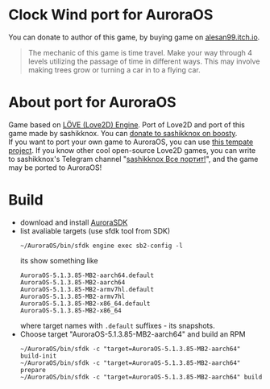 # Clock Wind port for AuroraOS
You can donate to author of this game, by buying game on [alesan99.itch.io](https://alesan99.itch.io/clockwind).

> The mechanic of this game is time travel. Make your way through 4 levels utilizing the passage of time in different ways. This may involve making trees grow or turning a car in to a flying car.

# About port for AuroraOS
Game based on [LÖVE (Love2D) Engine](https://www.love2d.org/). Port of Love2D and port of this game made by sashikknox. You can [donate to sashikknox on boosty](https://boosty.to/sashikknox/single-payment/donation/380527/target?share=target_link).  
If you want to port your own game to AuroraOS, you can use [this tempate project](https://github.com/savegame/aurora-love2d).
If you know other cool open-source Love2D games, you can write to sashikknox's Telegram channel "[sashikknox Все портит!](https://t.me/auroraosgames)", and the game may be ported to AuroraOS!


# Build 
- download and install [AuroraSDK](https://developer.auroraos.ru/doc/software_development/sdk/downloads)
- list avaliable targets (use sfdk tool from SDK)
    ```
    ~/AuroraOS/bin/sfdk engine exec sb2-config -l
    ```
    its show something like
    ```
    AuroraOS-5.1.3.85-MB2-aarch64.default
    AuroraOS-5.1.3.85-MB2-aarch64
    AuroraOS-5.1.3.85-MB2-armv7hl.default
    AuroraOS-5.1.3.85-MB2-armv7hl
    AuroraOS-5.1.3.85-MB2-x86_64.default
    AuroraOS-5.1.3.85-MB2-x86_64
    ```
    where target names with `.default` suffixes - its snapshots. 
- Choose target "AuroraOS-5.1.3.85-MB2-aarch64" and build an RPM
    ```
    ~/AuroraOS/bin/sfdk -c "target=AuroraOS-5.1.3.85-MB2-aarch64" build-init
    ~/AuroraOS/bin/sfdk -c "target=AuroraOS-5.1.3.85-MB2-aarch64" prepare
    ~/AuroraOS/bin/sfdk -c "target=AuroraOS-5.1.3.85-MB2-aarch64" build
    ```
